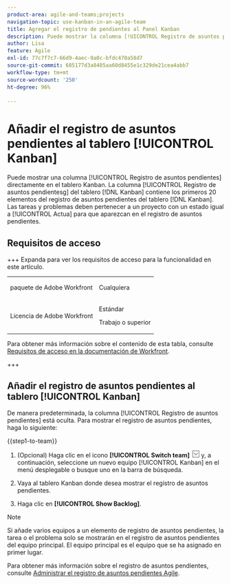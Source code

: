 ```yaml
---
product-area: agile-and-teams;projects
navigation-topic: use-kanban-in-an-agile-team
title: Agregar el registro de pendientes al Panel Kanban
description: Puede mostrar la columna [!UICONTROL Registro de asuntos pendientes] directamente en el tablero Kanban. La columna [!UICONTROL Registro de asuntos pendientes] del tablero  [!DNL Kanban]  contiene los primeros 20 elementos del registro de asuntos pendientes del tablero  [!DNL Kanban] . Las tareas y problemas deben pertenecer a un proyecto con un estado igual a Actual para que aparezca en el registro de asuntos pendientes.
author: Lisa
feature: Agile
exl-id: 77c7f7c7-66d9-4aec-9a0c-bfdc470a58d7
source-git-commit: 685177d3a8485aa60d8455e1c329de21cea4abb7
workflow-type: tm+mt
source-wordcount: '250'
ht-degree: 96%

---
```


# Añadir el registro de asuntos pendientes al tablero [!UICONTROL Kanban]

Puede mostrar una columna [!UICONTROL Registro de asuntos pendientes] directamente en el tablero Kanban. La columna [!UICONTROL Registro de asuntos pendientesg] del tablero [!DNL Kanban] contiene los primeros 20 elementos del registro de asuntos pendientes del tablero [!DNL Kanban]. Las tareas y problemas deben pertenecer a un proyecto con un estado igual a [!UICONTROL Actua] para que aparezcan en el registro de asuntos pendientes.

## Requisitos de acceso

+++ Expanda para ver los requisitos de acceso para la funcionalidad en este artículo.

<table style="table-layout:auto"> 
 <col> 
 </col> 
 <col> 
 </col> 
 <tbody> 
  <tr> 
   <td role="rowheader">paquete de Adobe Workfront</td> 
   <td> <p>Cualquiera</p> </td> 
  </tr> 
  <tr> 
   <td role="rowheader">Licencia de Adobe Workfront</td> 
   <td> <p>Estándar</p> 
   <p>Trabajo o superior</p> </td> 
  </tr>
 </tbody> 
</table>

Para obtener más información sobre el contenido de esta tabla, consulte [Requisitos de acceso en la documentación de Workfront](/help/quicksilver/administration-and-setup/add-users/access-levels-and-object-permissions/access-level-requirements-in-documentation.md).

+++

## Añadir el registro de asuntos pendientes al tablero [!UICONTROL Kanban]

De manera predeterminada, la columna [!UICONTROL Registro de asuntos pendientes] está oculta. Para mostrar el registro de asuntos pendientes, haga lo siguiente:

{{step1-to-team}}

1. (Opcional) Haga clic en el icono **[!UICONTROL Switch team]** ![Switch team](assets/switch-team-icon.png) y, a continuación, seleccione un nuevo equipo [!UICONTROL Kanban] en el menú desplegable o busque uno en la barra de búsqueda.

1. Vaya al tablero Kanban donde desea mostrar el registro de asuntos pendientes.
1. Haga clic en **[!UICONTROL Show Backlog]**.

>[!NOTE]
>
>Si añade varios equipos a un elemento de registro de asuntos pendientes, la tarea o el problema solo se mostrarán en el registro de asuntos pendientes del equipo principal. El equipo principal es el equipo que se ha asignado en primer lugar.

Para obtener más información sobre el registro de asuntos pendientes, consulte [Administrar el registro de asuntos pendientes Agile](../../agile/work-in-an-agile-environment/manage-the-agile-backlog.md).

